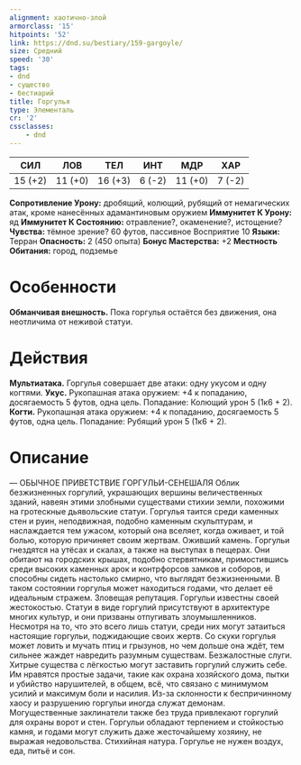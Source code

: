 ```yaml
---
alignment: хаотично-злой
armorclass: '15'
hitpoints: '52'
link: https://dnd.su/bestiary/159-gargoyle/
size: Средний
speed: '30'
tags:
- dnd
- существо
- бестиарий
title: Горгулья
type: Элементаль
cr: '2'
cssclasses:
    - dnd
---
```



| СИЛ | ЛОВ | ТЕЛ | ИНТ | МДР | ХАР |
|---|---|---|---|---|---|
| 15 (+2) | 11 (+0) | 16 (+3) | 6 (-2) | 11 (+0) | 7 (-2) |
**Сопротивление Урону:** дробящий, колющий, рубящий от немагических атак, кроме нанесённых адамантиновым оружием
**Иммунитет К Урону:** яд
**Иммунитет К Состоянию:** отравление?, окаменение?, истощение?
**Чувства:** тёмное зрение? 60 футов, пассивное Восприятие 10
**Языки:** Терран
**Опасность:** 2 (450 опыта)
**Бонус Мастерства:** +2
**Местность Обитания:** город, подземье


# Особенности
**Обманчивая внешность.** Пока горгулья остаётся без движения, она неотличима от неживой статуи.


# Действия
**Мультиатака.** Горгулья совершает две атаки: одну укусом и одну когтями.
**Укус.** Рукопашная атака оружием: +4 к попаданию, досягаемость 5 футов, одна цель. Попадание: Колющий урон 5 (1к6 + 2).
**Когти.** Рукопашная атака оружием: +4 к попаданию, досягаемость 5 футов, одна цель. Попадание: Рубящий урон 5 (1к6 + 2).


# Описание
— ОБЫЧНОЕ ПРИВЕТСТВИЕ ГОРГУЛЬИ-СЕНЕШАЛЯ Облик безжизненных горгулий, украшающих вершины величественных зданий, навеян этими злобными существами стихии земли, похожими на гротескные дьявольские статуи. Горгулья таится среди каменных стен и руин, неподвижная, подобно каменным скульптурам, и наслаждается тем ужасом, который она вселяет, когда оживает, и той болью, которую причиняет своим жертвам. Оживший камень. Горгульи гнездятся на утёсах и скалах, а также на выступах в пещерах. Они обитают на городских крышах, подобно стервятникам, примостившись среди высоких каменных арок и контрфорсов замков и соборов, и способны сидеть настолько смирно, что выглядят безжизненными. В таком состоянии горгулья может находиться годами, что делает её идеальным стражем. Зловещая репутация. Горгульи известны своей жестокостью. Статуи в виде горгулий присутствуют в архитектуре многих культур, и они призваны отпугивать злоумышленников. Несмотря на то, что это всего лишь статуи, среди них могут затаиться настоящие горгульи, поджидающие своих жертв. Со скуки горгулья может ловить и мучать птиц и грызунов, но чем дольше она ждёт, тем сильнее жаждет навредить разумным существам. Безжалостные слуги. Хитрые существа с лёгкостью могут заставить горгулий служить себе. Им нравятся простые задачи, такие как охрана хозяйского дома, пытки и убийство нарушителей, в общем, всё, что связано с минимумом усилий и максимум боли и насилия. Из-за склонности к беспричинному хаосу и разрушению горгульи иногда служат демонам. Могущественные заклинатели также без труда привлекают горгулий для охраны ворот и стен. Горгульи обладают терпением и стойкостью камня, и годами могут служить даже жесточайшему хозяину, не выражая недовольства. Стихийная натура. Горгулье не нужен воздух, еда, питьё и сон.